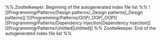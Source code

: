 %% Zoottelkeeper: Beginning of the autogenerated index file list  %%
 ![[Programming/Patterns/Design patterns/_Design patterns|_Design patterns]]
 ![[Programming/Patterns/OOP/_OOP|_OOP]]
 [[Programming/Patterns/Dependency Injection|Dependency Injection]]
 [[Programming/Patterns/Untitled|Untitled]]
%% Zoottelkeeper: End of the autogenerated index file list  %%
